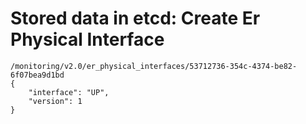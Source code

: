 # Stored data in etcd: Create Er Physical Interface

```
/monitoring/v2.0/er_physical_interfaces/53712736-354c-4374-be82-6f07bea9d1bd
{
    "interface": "UP", 
    "version": 1
}
```
